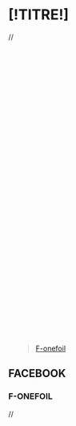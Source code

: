 
<div id="fb-root"></div>
<script>(function(d, s, id) {
  var js, fjs = d.getElementsByTagName(s)[0];
  if (d.getElementById(id)) return;
  js = d.createElement(s); js.id = id;
  js.src = "http://connect.facebook.net/fr_FR/sdk.js#xfbml=1&version=v2.5";
  fjs.parentNode.insertBefore(js, fjs);
}(document, 'script', 'facebook-jssdk'));</script>
<style>
	.fb_iframe_widget, .fb_iframe_widget span, .fb_iframe_widget span iframe[style] {
width: 100% !important;
}
</style>

<div class="[!NOMDIV!] disclaimer-hidden">
   	<div class="container nopadding-left nopadding-right">
		<div class="reseau">
			<h1>[!TITRE!]</h1>
			<div class="col-lg-6 col-sm-6 col-sm-offset-3 col-lg-offset-3 col-xs-12 nopadding-left">
				<div class="SocialHome">
					//<iframe id="facebookIframe" src-disclaimer="http://www.facebook.com/plugins/likebox.php?href=https%3A%2F%2Fwww.facebook.com%2fonefoil&height=590&colorscheme=light&show_faces=false&header=true&stream=true&show_border=true" scrolling="no" frameborder="0" style="border:none; overflow:hidden; width:100%; height:590px;" allowTransparency="true"></iframe>
					<div  style="padding: 0 15px;" class="fb-page" data-href="https://www.facebook.com/fonefoil" data-small-header="false" data-adapt-container-width="true" data-hide-cover="false" data-show-facepile="true" data-show-posts="true" data-width="590" data-height="600"><div class="fb-xfbml-parse-ignore"><blockquote cite="https://www.facebook.com/fonefoil"><a href="https://www.facebook.com/fonefoil">F-onefoil</a></blockquote></div></div>
					<div class="reseau-1">
						<h2>FACEBOOK</h2>
						<h3>F-ONEFOIL</h3>
					</div>
				</div>
				<div class="nav-prod">
				//	<a id="scrollDownFacebook" href="#SocialHome" class="next"></a>
				</div>
			</div>
		</div>
	</div> 
</div>
